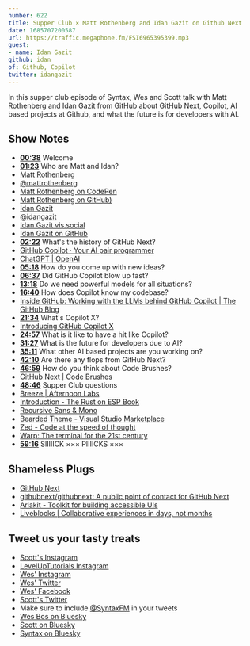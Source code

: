 ```yaml
---
number: 622
title: Supper Club × Matt Rothenberg and Idan Gazit on Github Next
date: 1685707200587
url: https://traffic.megaphone.fm/FSI6965395399.mp3
guest: 
- name: Idan Gazit
github: idan
of: Github, Copilot
twitter: idangazit
---
```


In this supper club episode of Syntax, Wes and Scott talk with Matt Rothenberg and Idan Gazit from GitHub about GitHub Next, Copilot, AI based projects at Github, and what the future is for developers with AI.

## Show Notes

- **[00:38](#t=00:38)** Welcome
- **[01:23](#t=01:23)** Who are Matt and Idan?
- [Matt Rothenberg](https://mattrothenberg.com/)
- [@mattrothenberg](https://twitter.com/mattrothenberg)
- [Matt Rothenberg on CodePen](https://codepen.io/mattrothenberg)
- [Matt Rothenberg on GitHub)](https://github.com/mattrothenberg)
- [Idan Gazit](https://gazit.me/)
- [@idangazit](https://twitter.com/idangazit)
- [Idan Gazit vis.social](https://vis.social/@idan)
- [Idan Gazit on GitHub](https://github.com/idan)
- **[02:22](#t=02:22)** What's the history of GitHub Next?
- [GitHub Copilot · Your AI pair programmer](https://github.com/features/copilot)
- [ChatGPT | OpenAI](https://chat.openai.com/auth/login?next=/)
- **[05:18](#t=05:18)** How do you come up with new ideas?
- **[06:37](#t=06:37)** Did GitHub Copilot blow up fast?
- **[13:18](#t=13:18)** Do we need powerful models for all situations?
- **[16:40](#t=16:40)** How does Copilot know my codebase?
- [Inside GitHub: Working with the LLMs behind GitHub Copilot | The GitHub Blog](https://github.blog/2023-05-17-inside-github-working-with-the-llms-behind-github-copilot/)
- **[21:34](#t=21:34)** What's Copilot X?
- [Introducing GitHub Copilot X](https://github.com/features/preview/copilot-x)
- **[24:57](#t=24:57)** What is it like to have a hit like Copilot?
- **[31:27](#t=31:27)** What is the future for developers due to AI?
- **[35:11](#t=35:11)** What other AI based projects are you working on?
- **[42:10](#t=42:10)** Are there any flops from GitHub Next?
- **[46:59](#t=46:59)** How do you think about Code Brushes?
- [GitHub Next | Code Brushes](https://githubnext.com/projects/code-brushes/)
- **[48:46](#t=48:46)** Supper Club questions
- [Breeze | Afternoon Labs](https://www.afternoonlabs.com/breeze/)
- [Introduction - The Rust on ESP Book](https://esp-rs.github.io/book/)
- [Recursive Sans & Mono](https://www.recursive.design/)
- [Bearded Theme - Visual Studio Marketplace](https://marketplace.visualstudio.com/items?itemName=BeardedBear.beardedtheme)
- [Zed - Code at the speed of thought](https://zed.dev/)
- [Warp: The terminal for the 21st century](https://www.warp.dev/)
- **[59:16](#t=59:16)** SIIIIICK ××× PIIIICKS ×××

## Shameless Plugs

- [GitHub Next](https://githubnext.com/)
- [githubnext/githubnext: A public point of contact for GitHub Next](https://github.com/githubnext/githubnext)
- [Ariakit - Toolkit for building accessible UIs](https://ariakit.org/)
- [Liveblocks | Collaborative experiences in days, not months](https://liveblocks.io/)

## Tweet us your tasty treats

- [Scott's Instagram](https://www.instagram.com/stolinski/)
- [LevelUpTutorials Instagram](https://www.instagram.com/LevelUpTutorials/)
- [Wes' Instagram](https://www.instagram.com/wesbos/)
- [Wes' Twitter](https://twitter.com/wesbos)
- [Wes' Facebook](https://www.facebook.com/wesbos.developer)
- [Scott's Twitter](https://twitter.com/stolinski)
- Make sure to include [@SyntaxFM](https://twitter.com/SyntaxFM) in your tweets
- [Wes Bos on Bluesky](https://bsky.app/profile/syntax.fm/wesbos.com)
- [Scott on Bluesky](https://bsky.app/profile/tolin.ski)
- [Syntax on Bluesky](https://bsky.app/profile/syntax.fm)
